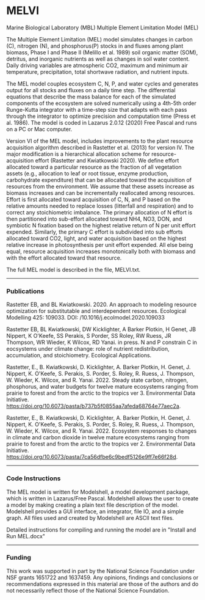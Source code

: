 # MELVI
Marine Biological Laboratory (MBL) Multiple Element Limitation Model (MEL)

The Multiple Element Limitation (MEL) model simulates changes in carbon (C), nitrogen (N), and phosphorus(P) stocks in and fluxes among plant biomass, Phase I and Phase II (Melillo et al. 1989) soil organic matter (SOM), detritus, and inorganic nutrients as well as changes in soil water content. Daily driving variables are atmospheric CO2, maximum and minimum air temperature, precipitation, total shortwave radiation, and nutrient inputs.

The MEL model couples ecosystem C, N, P, and water cycles and generates output for all stocks and fluxes on a daily time step. The differential equations that describe the mass balance for each of the simulated components of the ecosystem are solved numerically using a 4th-5th order Runge-Kutta integrator with a time-step size that adapts with each pass through the integrator to optimize precision and computation time (Press et al. 1986).  The model is coded in Lazarus 2.0.12 (2020) Free Pascal and runs on a PC or Mac computer.

Version VI of the MEL model, includes improvements to the plant resource acquisition algorithm described in Rastetter et al. (2013) for version IV.  The major modification is a hierarchical allocation scheme for resource-acquisition effort (Rastetter and Kwiatkowski 2020).  We define effort allocated toward a particular resource as the fraction of all vegetation assets (e.g., allocation to leaf or root tissue, enzyme production, carbohydrate expenditure) that can be allocated toward the acquisition of resources from the environment.  We assume that these assets increase as biomass increases and can be incrementally reallocated among resources.  Effort is first allocated toward acquisition of C, N, and P based on the relative amounts needed to replace losses (litterfall and respiration) and to correct any stoichiometric imbalance.  The primary allocation of N effort is then partitioned into sub-effort allocated toward NH4, NO3, DON, and symbiotic N fixation based on the highest relative return of N per unit effort expended.  Similarly, the primary C effort is subdivided into sub efforts allocated toward CO2, light, and water acquisition based on the highest relative increase in photosynthesis per unit effort expended.  All else being equal, resource acquisition increases monotonically both with biomass and with the effort allocated toward that resource.


The full MEL model is described in the file, MELVI.txt.

----
### Publications
Rastetter EB, and BL Kwiatkowski. 2020. An approach to modeling resource optimization for substitutable and interdependent resources. Ecological Modelling 425: 109033. DOI: /10.1016/j.ecolmodel.2020.109033

Rastetter EB, BL Kwiatkowski, DW Kicklighter, A Barker Plotkin, H Genet, JB Nippert, K O'Keefe, SS Perakis, S Porder, SS Roley, RW Ruess, JR Thompson, WR Wieder, K Wilcox, RD Yanai. in press. N and P constrain C in eocsystems under climate change: role of nutrient redistribution, accumulation, and stoichiometry. Ecological Applications.

Rastetter, E., B. Kwiatkowski, D. Kicklighter, A. Barker Plotkin, H. Genet, J. Nippert, K. O'Keefe, S. Perakis, S. Porder, S. Roley, R. Ruess, J. Thompson, W. Wieder, K. Wilcox, and R. Yanai. 2022. Steady state carbon, nitrogen, phosphorus, and water budgets for twelve mature ecosystems ranging from prairie to forest and from the arctic to the tropics ver 3. Environmental Data Initiative. https://doi.org/10.6073/pasta/b737b5f0855aa7afeda68764e77aec2a.

Rastetter, E., B. Kwiatkowski, D. Kicklighter, A. Barker Plotkin, H. Genet, J. Nippert, K. O'Keefe, S. Perakis, S. Porder, S. Roley, R. Ruess, J. Thompson, W. Wieder, K. Wilcox, and R. Yanai. 2022. Ecosystem responses to changes in climate and carbon dioxide in twelve mature ecosystems ranging from prairie to forest and from the arctic to the tropics ver 2. Environmental Data Initiative. https://doi.org/10.6073/pasta/7ca56dfbe6c9bedf5126e9ff7e66f28d.


--------------------------------------------------------------------------
### Code Instructions

The MEL model is written for Modelshell, a model development package, which is written in Lazarus/Free Pascal. Modelshell allows the user to create a model by making creating a plain text file description of the model. Modelshell provides a GUI interface, an integrator, file IO, and a simple graph. All files used and created by Modelshell are ASCII text files.

Detailed instructions for compiling and running the model are in "Install and Run MEL.docx"

--------------------------------
### Funding
This work was supported in part by the National Science Foundation under NSF grants 1651722 and 1637459. Any opinions, findings and conclusions or recommendations expressed in this material are those of the authors and do not necessarily reflect those of the National Science Foundation.
